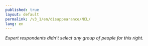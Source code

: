 ```yaml
---
published: true
layout: default
permalink: /v3_1/en/disappearance/NCL/
lang: en
---
```

_Expert respondents didn’t select any group of people for this right._
